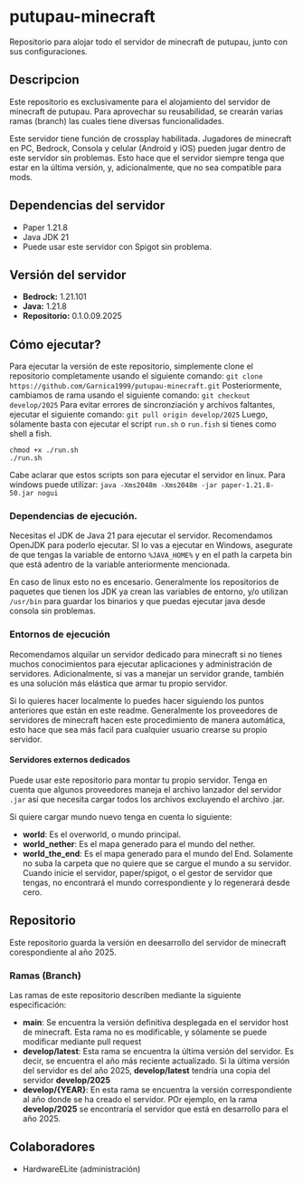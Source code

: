 # putupau-minecraft
Repositorio para alojar todo el servidor de minecraft de putupau, junto con sus configuraciones.

## Descripcion
Este repositorio es exclusivamente para el alojamiento del servidor de minecraft de putupau. Para aprovechar su reusabilidad, se crearán varias ramas (branch) las cuales tiene diversas funcionalidades.

Este servidor tiene función de crossplay habilitada. Jugadores de minecraft en PC, Bedrock, Consola y celular (Android y iOS) pueden jugar dentro de este servidor sin problemas. Esto hace que el servidor siempre tenga que estar en la última versión, y, adicionalmente, que no sea compatible para mods.

## Dependencias del servidor
- Paper 1.21.8
- Java JDK 21
- Puede usar este servidor con Spigot sin problema.

## Versión del servidor
- **Bedrock:** 1.21.101
- **Java:** 1.21.8
- **Repositorio:** 0.1.0.09.2025
    
## Cómo ejecutar?
Para ejecutar la versión de este repositorio, simplemente clone el repositorio completamente usando el siguiente comando:
```git clone https://github.com/Garnica1999/putupau-minecraft.git```
Posteriormente, cambiamos de rama usando el siguiente comando:
```git checkout develop/2025```
Para evitar errores de sincronziación y archivos faltantes, ejecutar el siguiente comando:
```git pull origin develop/2025```
Luego, sólamente basta con ejecutar el script `run.sh` o `run.fish` si tienes como shell a fish.
```
chmod +x ./run.sh
./run.sh
```
Cabe aclarar que estos scripts son para ejecutar el servidor en linux. Para windows puede utilizar:
```java -Xms2048m -Xms2048m -jar paper-1.21.8-50.jar nogui```

### Dependencias de ejecución.
Necesitas el JDK de Java 21 para ejecutar el servidor. Recomendamos OpenJDK para poderlo ejecutar. SI lo vas a ejecutar en Windows, asegurate de que tengas la variable de entorno `%JAVA_HOME%` y en el path la carpeta bin que está adentro de la variable anteriormente mencionada.

En caso de linux esto no es encesario. Generalmente los repositorios de paquetes que tienen los JDK ya crean las variables de entorno, y/o utilizan `/usr/bin` para guardar los binarios y que puedas ejecutar java desde consola sin problemas.

### Entornos de ejecución
Recomendamos alquilar un servidor dedicado para minecraft si no tienes muchos conocimientos para ejecutar aplicaciones y administración de servidores. Adicionalmente, si vas a manejar un servidor grande, también es una solución más elástica que armar tu propio servidor.

Si lo quieres hacer localmente lo puedes hacer siguiendo los puntos anteriores que están en este readme. Generalmente los proveedores de servidores de minecraft hacen este procedimiento de manera automática, esto hace que sea más facil para cualquier usuario crearse su propio servidor.

#### Servidores externos dedicados

Puede usar este repositorio para montar tu propio servidor. Tenga en cuenta que algunos proveedores maneja el archivo lanzador del servidor `.jar` así que necesita cargar todos los archivos excluyendo el archivo .jar.

Si quiere cargar mundo nuevo tenga en cuenta lo siguiente:
- **world**: Es el overworld, o mundo principal.
- **world_nether**: Es el mapa generado para el mundo del nether.
- **world_the_end**: Es el mapa generado para el mundo del End.
Solamente no suba la carpeta que no quiere que se cargue el mundo a su servidor. Cuando inicie el servidor, paper/spigot, o el gestor de servidor que tengas, no encontrará el mundo correspondiente y lo regenerará desde cero.

## Repositorio
Este repositorio guarda la versión en deesarrollo del servidor de minecraft corespondiente al año 2025.
    
### Ramas (Branch)
Las ramas de este repositorio describen mediante la siguiente especificación:
- **main**: Se encuentra la versión definitiva desplegada en el servidor host de minecraft. Esta rama no es modificable, y sólamente se puede modificar mediante pull request
- **develop/latest**: Esta rama se encuentra la última versión del servidor. Es decir, se encuentra el año más reciente actualizado. Si la última versión del servidor es del año 2025, **develop/latest** tendría una copia del servidor **develop/2025**
- **develop/{YEAR}**: En esta rama se encuentra la versión correspondiente al año donde se ha creado el servidor. POr ejemplo, en la rama **develop/2025** se encontraría el servidor que está en desarrollo para el año 2025.

## Colaboradores
- HardwareELite (administración)

